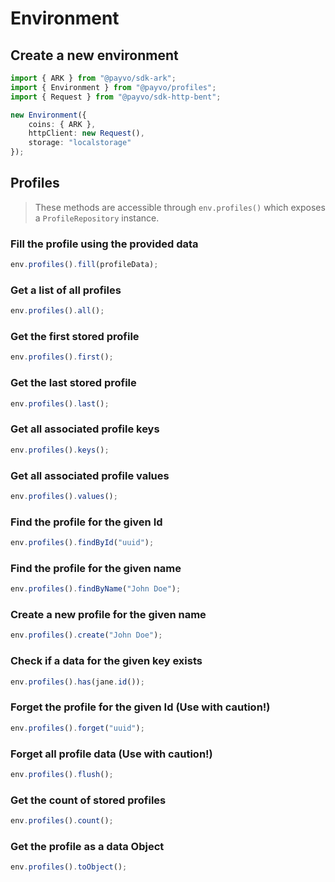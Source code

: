 # Environment

## Create a new environment

```typescript
import { ARK } from "@payvo/sdk-ark";
import { Environment } from "@payvo/profiles";
import { Request } from "@payvo/sdk-http-bent";

new Environment({
    coins: { ARK },
    httpClient: new Request(),
    storage: "localstorage"
});
```

## Profiles

> These methods are accessible through `env.profiles()` which exposes a `ProfileRepository` instance.

### Fill the profile using the provided data

```typescript
env.profiles().fill(profileData);
```

### Get a list of all profiles

```typescript
env.profiles().all();
```

### Get the first stored profile

```typescript
env.profiles().first();
```

### Get the last stored profile

```typescript
env.profiles().last();
```

### Get all associated profile keys

```typescript
env.profiles().keys();
```

### Get all associated profile values

```typescript
env.profiles().values();
```

### Find the profile for the given Id

```typescript
env.profiles().findById("uuid");
```

### Find the profile for the given name

```typescript
env.profiles().findByName("John Doe");
```

### Create a new profile for the given name

```typescript
env.profiles().create("John Doe");
```

### Check if a data for the given key exists

```typescript
env.profiles().has(jane.id());
```

### Forget the profile for the given Id (Use with caution!)

```typescript
env.profiles().forget("uuid");
```

### Forget all profile data (Use with caution!)

```typescript
env.profiles().flush();
```

### Get the count of stored profiles

```typescript
env.profiles().count();
```

### Get the profile as a data Object

```typescript
env.profiles().toObject();
```
